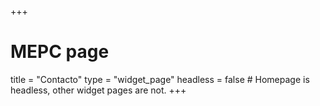 +++
# MEPC page
title = "Contacto"
type = "widget_page"
headless = false  # Homepage is headless, other widget pages are not.
+++
